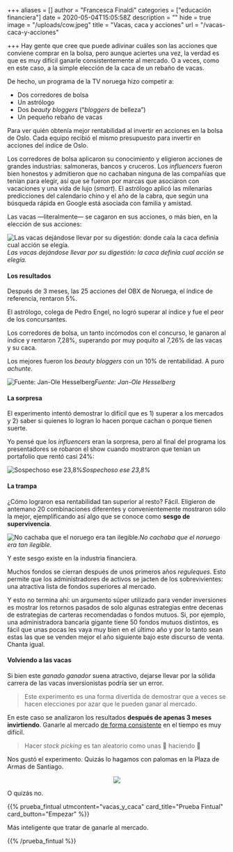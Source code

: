 +++
aliases = []
author = "Francesca Finaldi"
categories = ["educación financiera"]
date = 2020-05-04T15:05:58Z
description = ""
hide = true
image = "/uploads/cow.jpeg"
title = "Vacas, caca y acciones"
url = "/vacas-caca-y-acciones"

+++
Hay gente que cree que puede adivinar cuáles son las acciones que conviene comprar en la bolsa, pero aunque aciertes una vez, la verdad es que es muy difícil ganarle consistentemente al mercado. O a veces, como en este caso, a la simple elección de la caca de un rebaño de vacas.

De hecho, un programa de la TV noruega hizo competir a:

* Dos corredores de bolsa
* Un astrólogo
* Dos _beauty bloggers_ (“_bloggers_ de belleza”)
* Un pequeño rebaño de vacas

Para ver quién obtenía mejor rentabilidad al invertir en acciones en la bolsa de Oslo. Cada equipo recibió el mismo presupuesto para invertir en acciones del índice de Oslo.

Los corredores de bolsa aplicaron su conocimiento y eligieron acciones de grandes industrias: salmoneras, bancos y cruceros. Los _influencers_ fueron bien honestos y admitieron que no cachaban ninguna de las compañías que tenían para elegir, así que se fueron por marcas que asociaron con vacaciones y una vida de lujo (_smart_). El astrólogo aplicó las milenarias predicciones del calendario chino y el año de la cabra, que según una búsqueda rápida en Google está asociada con familia y amistad.

Las vacas —literalmente— se cagaron en sus acciones, o más bien, en la elección de sus acciones:

![Las vacas dejándose llevar por su digestión: donde caía la caca definía cual acción se elegía.](/uploads/caca.jpeg)_Las vacas dejándose llevar por su digestión: la caca definía cual acción se elegía._

#### 

#### Los resultados

Después de 3 meses, las 25 acciones del OBX de Noruega, el índice de referencia, rentaron 5%.

El astrólogo, colega de Pedro Engel, no logró superar al índice y fue el peor de los concursantes.

Los corredores de bolsa, un tanto incómodos con el concurso, le ganaron al índice y rentaron 7,28%, superando por muy poquito al 7,26% de las vacas y su caca.

Los mejores fueron los _beauty bloggers_ con un 10% de rentabilidad. A puro _achunte_.

![Fuente: Jan-Ole Hesselberg](/uploads/coronas.jpg)_Fuente: Jan-Ole Hesselberg_

#### La sorpresa

El experimento intentó demostrar lo difícil que es 1) superar a los mercados y 2) saber si quienes lo logran lo hacen porque cachan o porque tienen suerte.

Yo pensé que los _influencers_ eran la sorpresa, pero al final del programa los presentadores se robaron el show cuando mostraron que tenían un portafolio que rentó casi 24%:

![Sospechoso ese 23,8%](/uploads/g1.jpeg)_Sospechoso ese 23,8%_

#### La trampa

¿Cómo lograron esa rentabilidad tan superior al resto? Fácil. Eligieron de antemano 20 combinaciones diferentes y convenientemente mostraron sólo la mejor, ejemplificando así algo que se conoce como **sesgo de supervivencia**.

![No cachaba que el noruego era tan ilegible.](/uploads/g2.jpeg)_No cachaba que el noruego era tan ilegible._

Y este sesgo existe en la industria financiera.

Muchos fondos se cierran después de unos primeros años _reguleques_. Esto permite que los administradores de activos se jacten de los sobrevivientes: una atractiva lista de fondos superiores al mercado.

Y esto no termina ahí: un argumento súper utilizado para vender inversiones es mostrar los retornos pasados de solo algunas estrategias entre decenas de estrategias de carteras recomendadas o fondos mutuos. Si, por ejemplo, una administradora bancaria gigante tiene 50 fondos mutuos distintos, es fácil que unas pocas les vaya muy bien en el último año y por lo tanto sean estas las que se venden mejor el año siguiente bajo este discurso de venta. Chanta igual.

#### Volviendo a las vacas

Si bien este _ganado ganador_ suena atractivo, dejarse llevar por la sólida carrera de las vacas inversionistas podría ser un error.

> Este experimento es una forma divertida de demostrar que a veces se hacen elecciones por azar que le pueden ganar al mercado.

En este caso se analizaron los resultados **después de apenas 3 meses invirtiendo**. Ganarle al mercado [de forma consistente](https://edu.fintual.cl/ganarle-al-mercado/) en el tiempo es muy difícil.

> Hacer _stock picking_ es tan aleatorio como unas 🐄 haciendo 💩

Nos gustó el experimento. Quizás lo hagamos con palomas en la Plaza de Armas de Santiago.

<div style="text-align:center"> <figure> <img src="/uploads/palomas.gif"> <figcaption>
</figcaption> </figure> </div>

O quizás no.

{{% prueba_fintual
utmcontent="vacas_y_caca"
card_title="Prueba Fintual"
card_button="Empezar" %}}

Más inteligente que tratar de ganarle al mercado.

{{% /prueba_fintual %}}